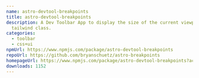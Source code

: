 ```yaml
---
name: astro-devtool-breakpoints
title: astro-devtool-breakpoints
description: A Dev Toolbar App to display the size of the current viewport—as a
  tailwind class.
categories:
  - toolbar
  - css+ui
npmUrl: https://www.npmjs.com/package/astro-devtool-breakpoints
repoUrl: https://github.com/bryanschuetz/astro-breakpoints
homepageUrl: https://www.npmjs.com/package/astro-devtool-breakpoints?activeTab=readme
downloads: 1152
---
```

